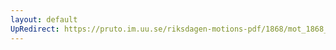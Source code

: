 ```yaml
---
layout: default
UpRedirect: https://pruto.im.uu.se/riksdagen-motions-pdf/1868/mot_1868__ak__250/mot_1868__ak__250-001.pdf
---
```

